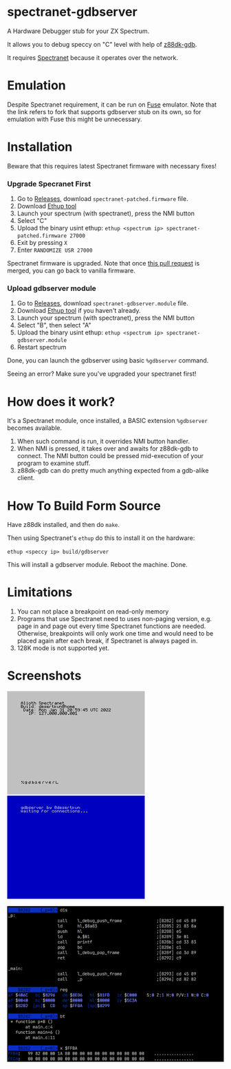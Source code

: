 # spectranet-gdbserver

A Hardware Debugger stub for your ZX Spectrum.

It allows you to debug speccy on "C" level with help of
[z88dk-gdb](https://github.com/z88dk/z88dk).

It requires [Spectranet](https://www.bytedelight.com/?page_id=3515) because it operates over the network.

# Emulation

Despite Spectranet requirement, it can be run on
[Fuse](https://github.com/speccytools/fuse/releases/tag/gdbserver) emulator.
Note that the link refers to fork that supports gdbserver stub on its own,
so for emulation with Fuse this might be unnecessary.

# Installation

Beware that this requires latest Spectranet firmware with necessary fixes!

### Upgrade Specranet First

1. Go to [Releases](https://github.com/speccytools/spectranet-gdbserver/releases), download `spectranet-patched.firmware` file.
2. Download [Ethup tool](http://spectrum.alioth.net/doc/index.php/Ethup)
3. Launch your spectrum (with spectranet), press the NMI button
4. Select "C"
5. Upload the binary usint ethup: `ethup <spectrum ip> spectranet-patched.firmware 27000`
6. Exit by pressing `X`
7. Enter `RANDOMIZE USR 27000`

Spectranet firmware is upgraded. Note that once
[this pull request](https://github.com/spectrumero/spectranet/pull/16)
is merged, you can go back to vanilla firmware.

### Upload gdbserver module

1. Go to [Releases](https://github.com/speccytools/spectranet-gdbserver/releases), download `spectranet-gdbserver.module` file.
2. Download [Ethup tool](http://spectrum.alioth.net/doc/index.php/Ethup) if you haven't already.
3. Launch your spectrum (with spectranet), press the NMI button
4. Select "B", then select "A"
5. Upload the binary usint ethup: `ethup <spectrum ip> spectranet-gdbserver.module`
6. Restart spectrum

Done, you can launch the gdbserver using basic `%gdbserver` command.

Seeing an error? Make sure you've upgraded your spectranet first!

# How does it work?

It's a Spectranet module, once installed, 
a BASIC extension `%gdbserver` becomes available.

1. When such command is run, it overrides NMI button handler. 
2. When NMI is pressed, it takes over and awaits for z88dk-gdb to connect.
The NMI button could be pressed mid-execution of your program to examine stuff.
3. z88dk-gdb can do pretty much anything expected from a gdb-alike client.

# How To Build Form Source

Have z88dk installed, and then do `make`. 

Then using Spectranet's `ethup` do this to install it on the hardware:

`ethup <speccy ip> build/gdbserver` 

This will install a gdbserver module. Reboot the machine. Done.

# Limitations

1. You can not place a breakpoint on read-only memory
2. Programs that use Spectranet need to uses non-paging version, e.g. page in and page out every time Spectranet functions are needed.
   Otherwise, breakpoints will only work one time and would need to be placed again after each break, if Spectranet is always paged in. 
3. 128K mode is not supported yet.

# Screenshots

![](images/command.png) 
![](images/run.png)

![](images/z88dk-gdb.png)